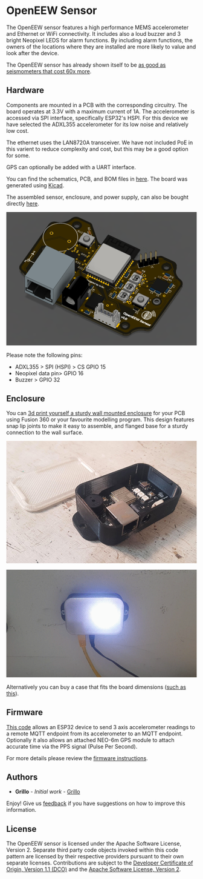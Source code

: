 # OpenEEW Sensor
The OpenEEW sensor features a high performance MEMS accelerometer and Ethernet or WiFi connectivity. It includes also a loud buzzer and 3 bright Neopixel LEDS for alarm functions. By including alarm functions, the owners of the locations where they are installed are more likely to value and look after the device.

The OpenEEW sensor has already shown itself to be [as good as seismometers that cost 60x more](https://openeew.com/blog/sensor-benchmark).

## Hardware

Components are mounted in a PCB with the corresponding circuitry. The board operates at 3.3V with a maximum current of 1A. The accelerometer is accessed via SPI interface, specifically ESP32's HSPI. For this device we have selected the ADXL355 accelerometer for its low noise and relatively low cost.

The ethernet uses the LAN8720A transceiver. We have not included PoE in this varient to reduce complexity and cost, but this may be a good option for some.

GPS can optionally be added with a UART interface.

You can find the schematics, PCB, and BOM files in [here](/pcb). The board was generated using [Kicad](https://kicad-pcb.org/).

The assembled sensor, enclosure, and power supply, can also be bought directly [here](https://grillo.io/buy-sensor/).

![PCB](images/pcb-openeew.PNG)

Please note the following pins:
- ADXL355 > SPI (HSPI) > CS GPIO 15
- Neopixel data pin> GPIO 16
- Buzzer > GPIO 32

## Enclosure

You can [3d print yourself a sturdy wall mounted enclosure](/enclosure/) for your PCB using Fusion 360 or your favourite modelling program. This design features snap lip joints to make it easy to assemble, and flanged base for a sturdy connection to the wall surface.

![3d printed case v1.0](/images/sensor-case-open.jpg)

![3d printed case v1.0](/images/animated-box.gif)

Alternatively you can buy a case that fits the board dimensions ([such as this](https://www.aliexpress.com/item/4000337012320.html?spm=a2g0o.detail.1000014.19.36fa34d16GPRAR&gps-id=pcDetailBottomMoreOtherSeller&scm=1007.14976.157518.0&scm_id=1007.14976.157518.0&scm-url=1007.14976.157518.0&pvid=d8255fa0-4728-41cd-be64-fe030910cf37&_t=gps-id:pcDetailBottomMoreOtherSeller,scm-url:1007.14976.157518.0,pvid:d8255fa0-4728-41cd-be64-fe030910cf37,tpp_buckets:668%230%23131923%2312_668%23808%236395%23432_668%23888%233325%233_4976%230%23157518%230_4976%232711%237538%23458_4976%233223%2310328%231_4976%233104%239653%235_4976%233141%239887%239_668%232846%238107%2326_668%232717%237564%23644_668%233164%239976%23121)).

## Firmware
[This code](https://github.com/openeew/openeew-sensor/tree/master/firmware) allows an ESP32 device to send 3 axis accelerometer readings to a remote MQTT endpoint from its accelerometer to an MQTT endpoint. Optionally it also allows an attached NEO-6m GPS module to attach accurate time via the PPS signal (Pulse Per Second).

For more details please review the [firmware instructions](https://github.com/openeew/openeew-sensor/blob/master/firmware/README.md).



## Authors

- **Grillo** - _Initial work_ - [Grillo](https://grillo.io)

Enjoy! Give us [feedback](https://github.com/openeew/openeew-sensor/issues) if you have suggestions on how to improve this information.

## License

The OpenEEW sensor is licensed under the Apache Software License, Version 2. Separate third party code objects invoked within this code pattern are licensed by their respective providers pursuant to their own separate licenses. Contributions are subject to the [Developer Certificate of Origin, Version 1.1 (DCO)](https://developercertificate.org/) and the [Apache Software License, Version 2](http://www.apache.org/licenses/LICENSE-2.0.txt).
